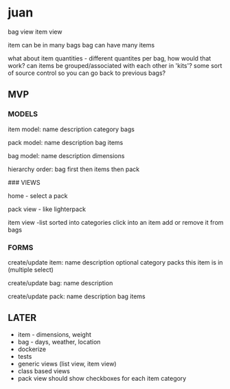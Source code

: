 # juan

bag view
item view

item can be in many bags
bag can have many items

what about item quantities - different quantites per bag, how would that work?
can items be grouped/associated with each other in 'kits'?
some sort of source control so you can go back to previous bags?
 
## MVP

### MODELS

item model:
name
description
category
bags

pack model:
name
description
bag
items

bag model:
name
description
dimensions


hierarchy order:
bag first
then items
then pack

### VIEWS

home - select a pack

pack view - like lighterpack

item view -list sorted into categories
click into an item
add or remove it from bags

### FORMS

create/update item:
name
description optional
category
packs this item is in (multiple select)

create/update bag:
name
description

create/update pack:
name
description
bag
items

## LATER

- item - dimensions, weight
- bag - days, weather, location
- dockerize
- tests
- generic views (list view, item view)
- class based views
- pack view should show checkboxes for each item category